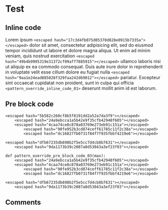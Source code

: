 # Test

## Inline code

Lorem ipsum `<escaped hash="17c3d4fb075d05370d828e0915b7335a"></escaped>` dolor sit amet, consectetur adipisicing elit, sed do eiusmod
tempor incididunt ut labore et dolore magna aliqua. Ut enim ad minim veniam,
quis nostrud exercitation `<escaped hash="49b4b9995319e31372cf09aff7885915"></escaped>` ullamco laboris nisi ut aliquip ex ea commodo
consequat. Duis aute irure dolor in reprehenderit in voluptate velit esse
cillum dolore eu fugiat nulla `<escaped hash="9aa1e24ead885028f329faa242d69012"></escaped>` pariatur. Excepteur sint occaecat cupidatat non
proident, sunt in culpa qui officia `<pattern_override_inline_code_01>` deserunt mollit anim id est laborum.

## Pre block code

    <escaped hash="5b582c260cf8b5f8191dd2a52a7da3f9"></escaped>
        <escaped hash="24a9ebcca1a5b42e9f35cfb42948f605"></escaped>
        <escaped hash="4caa74ce8c878a03769e273eb91c151a"></escaped>
            <escaped hash="90fe952b3cd874ceff61785c11f2c38a"></escaped>
            <escaped hash="dc16827fb0731f84f7f935fbbf4219e6"></escaped>

    <escaped hash="dfb67235db698b2f5e5cc7d4cb8b7631"></escaped>
        <escaped hash="9da1173b39c2087a0d53043a3ef23f03"></escaped>

    def pattern_override_pre_block_code_03(max):
        <escaped hash="24a9ebcca1a5b42e9f35cfb42948f605"></escaped>
        <escaped hash="4caa74ce8c878a03769e273eb91c151a"></escaped>
            <escaped hash="90fe952b3cd874ceff61785c11f2c38a"></escaped>
            <escaped hash="dc16827fb0731f84f7f935fbbf4219e6"></escaped>

    <escaped hash="dfb67235db698b2f5e5cc7d4cb8b7631"></escaped>
        <escaped hash="9da1173b39c2087a0d53043a3ef23f03"></escaped>

## Comments

<escaped hash="33a2078dc8675dda951ff09f21f46e23"></escaped>

<!-- pattern_override_comments-04 -->


